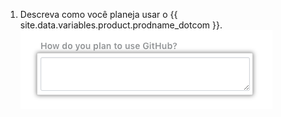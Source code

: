 1. Descreva como você planeja usar o {{ site.data.variables.product.prodname_dotcom }}. ![Campo de descrição para como você planeja usar {{ site.data.variables.product.prodname_dotcom }}](/assets/images/help/education/purpose-for-github-education.png)

